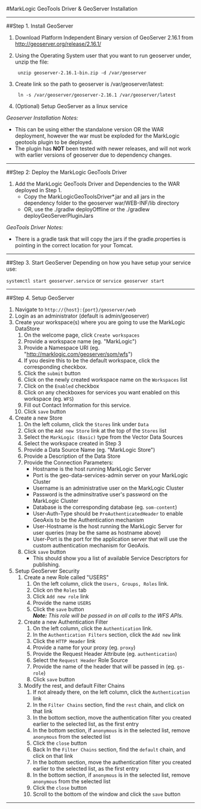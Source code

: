 #MarkLogic GeoTools Driver & GeoServer Installation

---
##Step 1. Install GeoServer

1. Download Platform Independent Binary version of GeoServer 2.16.1 from http://geoserver.org/release/2.16.1/ 
2. Using the Operating System user that you want to run geoserver under, unzip the file:

        unzip geoserver-2.16.1-bin.zip -d /var/geoserver

3. Create link so the path to geoserver is /var/geoserver/latest:
        
        ln -s /var/geoserver/geoserver-2.16.1 /var/geoserver/latest

4. (Optional) Setup GeoServer as a linux service

*Geoserver Installation Notes:*
* This can be using either the standalone version OR the WAR deployment, however the war must be exploded for the MarkLogic geotools plugin to be deployed.
* The plugin has **NOT** been tested with newer releases, and will not work with earlier versions of geoserver due to dependency changes.



---
##Step 2:  Deploy the MarkLogic GeoTools Driver
1. Add the MarkLogic GeoTools Driver and Dependencies to the WAR deployed in Step 1.
    * Copy the MarkLogicGeoToolsDriver*.jar and all jars in the dependency folder to the geoserver war/WEB-INF/lib directory
    * OR, use the ./gradlw deployOffline  or the ./gradlew deployGeoServerPluginJars

*GeoTools Driver Notes:*
* There is a gradle task that will copy the jars if the gradle.properties is pointing in the correct location for your Tomcat.


---
##Step 3. Start GeoServer
Depending on how you have setup your service use:

`systemctl start geoserver.service`
or
`service geoserver start`

---
##Step 4. Setup GeoServer 
1. Navigate to `http://{host}:{port}/geoserver/web`
2. Login as an administrator (default is admin/geoserver)
3. Create your workspace(s) where you are going to use the MarkLogic DataStore
    1. On the welcome page, click `Create workspaces`
    2. Provide a workspace name (eg. "MarkLogic")
    3. Provide a Namespace URI  (eg. "http://marklogic.com/geoserver/som/wfs")
    4. If you desire this to be the default workspace, click the corresponding checkbox.
    5. Click the `submit` button
    6. Click on the newly created workspace name on the `Workspaces` list
    7. Click on the `Enabled` checkbox
    8. Click on any checkboxes for services you want enabled on this workspace (eg. `WFS`)
    9. Fill out Contact Information for this service.
    10. Click `save` button
4. Create a new Store
    1. On the left column, click the `Stores` link under `Data`
    2. Click on the `Add new Store` link at the top of the `Stores` list
    3. Select the `MarkLogic (Basic)` type from the Vector Data Sources
    4. Select the workspace created in Step 3
    5. Provide a Data Source Name (eg. "MarkLogic Store")
    6. Provide a Description of the Data Store
    7. Provide the Connection Parameters:
        * Hostname is the host running MarkLogic Server 
        * Port is the geo-data-services-admin server on your MarkLogic Cluster
        * Username is an administrative user on the MarkLogic Cluster
        * Password is the adminsitrative user's password on the MarkLogic Cluster
        * Database is the corresponding database (eg. `som-content`)
        * User-Auth-Type should be `PreAuthenticatedHeader` to enable GeoAxis to be the Authentication mechanism
        * User-Hostname is the host running the MarkLogic Server for user queries (may be the same as hostname above)
        * User-Port is the port for the application server that will use the custom authentication mechanism for GeoAxis.
    8. Click `save` button
        * This should show you a list of available Service Descriptors for publishing.
5. Setup GeoServer Security 
    1. Create a new Role called "USERS"
        1. On the left column, click the `Users, Groups, Roles` link.
        2. Click on the `Roles` tab
        3. Click `Add new role` link
        4. Provide the name `USERS`
        5. Click the `save` button        
        ***Note:** This role will be passed in on all calls to the WFS APIs.*
    2. Create a new Authentication Filter
        1. On the left column, click the `Authentication` link.
        2. In the `Authentication Filters` section, click the `Add new` link
        3. Click the `HTTP Header` link
        4. Provide a name for your proxy (eg. `proxy`)
        5. Provide the Request Header Attribute (eg. `authentication`)
        6. Select the `Request Header` Role Source
        7. Provide the name of the header that will be passed in (eg. `gs-role`)
        8. Click `save` button
    3. Modify the rest, and default Filter Chains
        1. If not already there, on the left column, click the `Authentication` link
        2. In the `Filter Chains` section, find the `rest` chain, and click on that link
        3. In the bottom section, move the authentication filter you created earlier to the selected list, as the first entry
        4. In the bottom section, if `anonymous` is in the selected list, remove `anonymous` from the selected list
        5. Click the `close` button
        6. Back In the `Filter Chains` section, find the `default` chain, and click on that link
        7. In the bottom section, move the authentication filter you created earlier to the selected list, as the first entry
        8. In the bottom section, if `anonymous` is in the selected list, remove `anonymous` from the selected list
        9. Click the `close` button
        10. Scroll to the bottom of the window and click the `save` button

----


